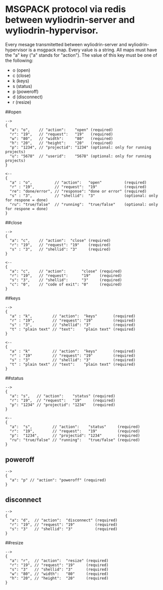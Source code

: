 # MSGPACK protocol via redis between wyliodrin-server and wyliodrin-hypervisor.

Every mesage transmitetted between wyliodrin-server and wyliodrin-hypervisor is a msgpack map. Every value is a string. All maps must have the "a" key ("a" stands for "action"). The value of this key must be one of the
following:
  * o (open)
  * c (close)
  * k (keys)
  * s (status)
  * p (poweroff)
  * d (disconnect)
  * r (resize)



##open
```
-->
{
  "a": "o",    // "action":    "open" (required)
  "r": "19",   // "request":   "19"   (required)
  "w": "80",   // "width":     "80"   (required)
  "h": "20",   // "height":    "20"   (required)
  "p": "1234", // "projectid": "1234" (optional: only for running projects)
  "u": "5678"  // "userid":    "5678" (optional: only for running projects)
}
```

```
<--
{
  "a" : "o",          // "action":   "open"          (required)
  "r" : "19",         // "request":  "19"            (required)
  "re": "done/error", // "response": "done or error" (required)
  "s" : "3",          // "shellid":  "3"             (optional: only for respone = done)
  "ru": "true/false"  // "running":  "true/false"    (optional: only for respone = done)
}
```



##close
```
-->
{
  "a": "c",    // "action":  "close" (required)
  "r": "19",   // "request": "19"    (required)
  "s" : "3",   // "shellid": "3"     (required)
}
```

```
<--
{
  "a": "c",    // "action":       "close" (required)
  "r": "19",   // "request":      "19"    (required)
  "s": "3",    // "shellid":      "3"     (required)
  "c": "0",    // "code of exit": "0"     (required)
}
```


##keys
```
-->
{
  "a" : "k",         // "action":  "keys"       (required)
  "r" : "19",        // "request": "19"         (required)
  "s" : "3",         // "shellid": "3"          (required)
  "t" : "plain text" // "text":    "plain text" (required)
}
```

```
<--
{
  "a" : "k"          // "action":  "keys"       (required)
  "r" : "19"         // "request": "19"         (required)
  "s" : "3"          // "shellid": "3"          (required)
  "t" : "plain text" // "text":    "plain text" (required)
}
```



##status
```
-->
{
  "a": "s",   // "action":    "status" (required)
  "r": "19",  // "request":   "19"     (required)
  "p": "1234" // "projectid": "1234"   (required)
}
```

```
<--
{
  "a":  "s",         // "action":    "status"     (required)
  "r":  "19",        // "request":   "19"         (required)
  "p":  "1234",      // "projectid": "1234"       (required)
  "ru": "true/false" // "running":   "true/false" (required)
}
```



## poweroff
```
-->
{
  "a": "p" // "action": "poweroff" (required)
}
```



## disconnect
```
-->
{
  "a": "d",  // "action":  "disconnect" (required)
  "r": "19", // "request": "19"         (required)
  "s": "3"   // "shellid": "3"          (required)
}
```



##resize
```
-->
{
  "a": "r",  // "action":  "resize" (required)
  "r": "19", // "request": "19"     (required)
  "s": "3"   // "shellid": "3"      (required)
  "w": "80", // "width":   "80"     (required)
  "h": "20", // "height":  "20"     (required)
}
```
